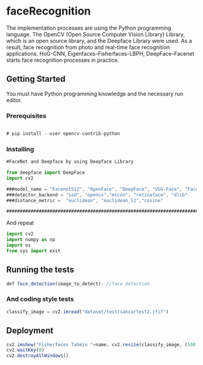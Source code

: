 # faceRecognition
The implementation processes are using the Python programming language. The OpenCV (Open Source Computer Vision Library) Library, which is an open source library, and the Deepface Library were used. As a result, face recognition from photo and real-time face recognition applications. HoG-CNN, Eigenfaces-Fisherfaces-LBPH, DeepFace–Facenet starts face recognition processes in practice.

## Getting Started

You must have Python programming knowledge and the necessary run editor.

### Prerequisites

```javascript

# pip install --user opencv-contrib-python

```

### Installing

```javascript
#FaceNet and Deepface by using Deepface Library

from deepface import DeepFace
import cv2

###model_name = "Facenet512", "OpenFace", "DeepFace", "VGG-Face", "Facenet"
###detector_backend = "ssd", "opencv","mtcnn", "retinaface", "dlib"
###distance_metric =  "euclidean", "euclidean_l2","cosine"

#####################################################################################
```

And repeat

```javascript
import cv2
import numpy as np
import os
from sys import exit
```


## Running the tests

```javascript
def face_detection(image_to_detect): //face detection

```

### And coding style tests



```javascript
classify_image = cv2.imread("dataset/test/sancartest2.jfif")
```

## Deployment


```javascript
cv2.imshow("Fisherfaces Tahmin "+name, cv2.resize(classify_image, (500,500)))
cv2.waitKey(0)
cv2.destroyAllWindows()
```


